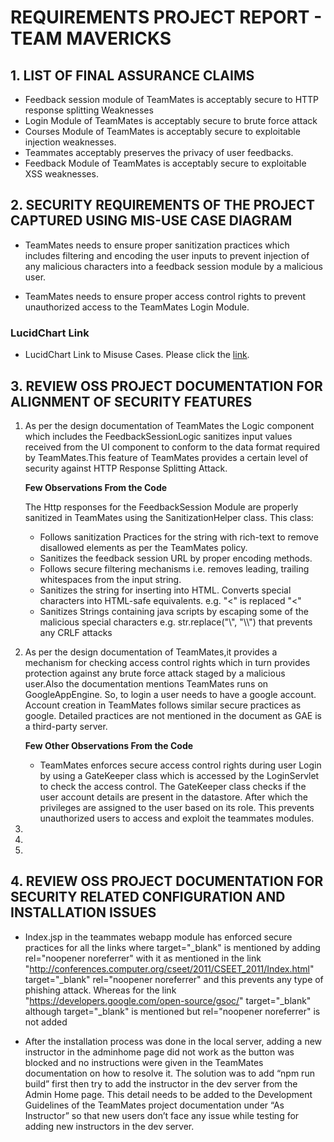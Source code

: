 **REQUIREMENTS PROJECT REPORT - TEAM MAVERICKS**
================================================

**1. LIST OF FINAL ASSURANCE CLAIMS**
-------------------------------------

* Feedback session module of TeamMates is acceptably secure to HTTP response splitting Weaknesses
* Login Module of TeamMates is acceptably secure to brute force attack
* Courses Module of TeamMates is acceptably secure to exploitable injection weaknesses.
* Teammates acceptably preserves the privacy of user feedbacks.
* Feedback Module of TeamMates is acceptably secure to exploitable XSS weaknesses.

**2. SECURITY REQUIREMENTS OF THE PROJECT CAPTURED USING MIS-USE CASE DIAGRAM**
--------------------------------------------------------------------------------
 
  * TeamMates needs to ensure proper sanitization practices which includes filtering and encoding the user inputs to prevent injection of any malicious characters into a feedback session module by a malicious user.
  
  * TeamMates needs to ensure proper access control rights to prevent unauthorized access to the TeamMates Login Module.
 
  ### LucidChart Link
  + LucidChart Link to Misuse Cases. Please click the [link](https://www.lucidchart.com/documents/edit/ae54e2f8-8f75-4d7f-b591-1a4fc93d6dab/0).

**3. REVIEW OSS PROJECT DOCUMENTATION FOR ALIGNMENT OF SECURITY FEATURES**
-------------------------------------------------------------------

1. As per the design documentation of TeamMates the Logic component which includes the FeedbackSessionLogic sanitizes input values received from the UI component to conform to the data format required by TeamMates.This feature of TeamMates provides a certain level of security against HTTP Response Splitting Attack.
  
   **Few Observations From the Code**
  
   The Http responses for the FeedbackSession Module are properly sanitized in TeamMates using the SanitizationHelper class. This class:
   
   * Follows sanitization Practices for the string with rich-text to remove disallowed elements as per the TeamMates policy.
   * Sanitizes the feedback session URL by proper encoding methods.
   * Follows secure filtering mechanisms i.e. removes leading, trailing whitespaces from the input string.
   * Sanitizes the string for inserting into HTML. Converts special characters into HTML-safe equivalents. e.g. "<" is replaced "&lt;"
   * Sanitizes Strings containing java scripts by escaping some of the malicious special characters e.g. str.replace("\\", "\\\\") that     prevents any CRLF attacks 


2. As per the design documentation of TeamMates,it provides a mechanism for checking access control rights which in turn provides protection against any brute force attack staged by a malicious user.Also the documentation mentions TeamMates runs on GoogleAppEngine. So, to login a user needs to have a google account. Account creation in TeamMates follows similar secure practices as google. Detailed practices are not mentioned in the document as GAE is a third-party server.
 
   **Few Other Observations From the Code**
   
   * TeamMates enforces secure access control rights during user Login by using a GateKeeper class which is accessed by the LoginServlet to check the access control. The GateKeeper class checks if the user account details are present in the datastore. After which the privileges are assigned to the user based on its role. This prevents unauthorized users to access and exploit the teammates modules.
   
3.

4.

5.

**4. REVIEW OSS PROJECT DOCUMENTATION FOR SECURITY RELATED CONFIGURATION AND INSTALLATION ISSUES**
--------------------------------------------------------------------------------------------------

+ Index.jsp in the teammates webapp module has enforced secure practices for all the links where target="_blank" is mentioned by adding       rel="noopener noreferrer" with it as mentioned in the link "http://conferences.computer.org/cseet/2011/CSEET_2011/Index.html" target="_blank" rel="noopener noreferrer" and this prevents any type of phishing attack. Whereas for the link
"https://developers.google.com/open-source/gsoc/" target="_blank" although target="_blank" is mentioned but rel="noopener noreferrer" is not added


+ After the installation process was done in the local server, adding a new instructor in the adminhome page did not work as the button was blocked and no instructions were given in the TeamMates documentation on how to resolve it. The solution was to add “npm run build” first then try to add the instructor in the dev server from the Admin Home page. This detail needs to be added to the Development Guidelines of the TeamMates project documentation under “As Instructor” so that new users don’t face any issue while testing for adding new instructors in the dev server. 



